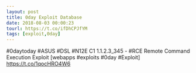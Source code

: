 ```yaml
---
layout: post
title: 0day Exploit Database
date: 2018-08-03 00:00:23
tourl: https://t.co/ifDhCPJfYM
tags: [exploit,0day]
---
```

#0daytoday #ASUS #DSL #N12E C1 1.1.2.3_345 - #RCE Remote Command Execution Exploit [webapps #exploits #0day #Exploit] https://t.co/1qocHRO4W6